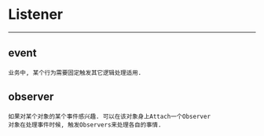 # Listener
----------------

## event
	业务中, 某个行为需要固定触发其它逻辑处理适用.

## observer
	如果对某个对象的某个事件感兴趣. 可以在该对象身上Attach一个Observer
	对象在处理事件时候, 触发Observers来处理各自的事情.

